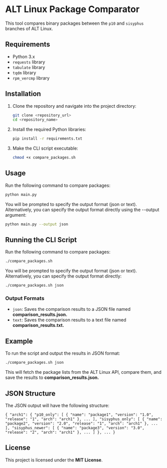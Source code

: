 # ALT Linux Package Comparator

This tool compares binary packages between the `p10` and `sisyphus` branches of ALT Linux.

## Requirements

- Python 3.x
- `requests` library
- `tabulate` library
- `tqdm` library
- `rpm_vercmp` library

## Installation

1. Clone the repository and navigate into the project directory:

    ```sh
    git clone <repository_url>
    cd <repository_name>
    ```

2. Install the required Python libraries:

    ```sh
    pip install -r requirements.txt
    ```
   
3. Make the CLI script executable:

    ```sh
    chmod +x compare_packages.sh
    ```

## Usage

Run the following command to compare packages:

   ```sh
   python main.py
   ```

You will be prompted to specify the output format (json or text).
Alternatively, you can specify the output format directly using the --output argument:

   ```sh
   python main.py --output json
   ```

## Running the CLI Script

Run the following command to compare packages:

```sh
./compare_packages.sh
```

You will be prompted to specify the output format (json or text).
Alternatively, you can specify the output format directly:

```sh
./compare_packages.sh json
```

### Output Formats
- `json`: Saves the comparison results to a JSON file named **comparison_results.json.**
- `text`: Saves the comparison results to a text file named **comparison_results.txt.**

## Example
To run the script and output the results in JSON format:
```sh
./compare_packages.sh json
```
This will fetch the package lists from the ALT Linux API, compare them, and save the results to **comparison_results.json.**

## JSON Structure

The JSON output will have the following structure:

`{
  "arch1": {
    "p10_only": [
      {
        "name": "package1",
        "version": "1.0",
        "release": "1",
        "arch": "arch1"
      },
      ...
    ],
    "sisyphus_only": [
      {
        "name": "package2",
        "version": "2.0",
        "release": "1",
        "arch": "arch1"
      },
      ...
    ],
    "sisyphus_newer": [
      {
        "name": "package3",
        "version": "3.0",
        "release": "2",
        "arch": "arch1"
      },
      ...
    ]
  },
  ...
}`

## License
This project is licensed under the **MIT License**.